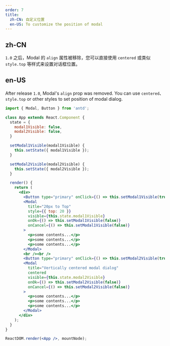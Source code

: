 ```yaml
---
order: 7
title:
  zh-CN: 自定义位置
  en-US: To customize the position of modal
---
```


## zh-CN

`1.0` 之后，Modal 的 `align` 属性被移除，您可以直接使用 `centered` 或类似 `style.top` 等样式来设置对话框位置。

## en-US

After release `1.0`,  Modal's `align` prop was removed. You can use `centered`、`style.top` or other styles to
set position of modal dialog.

````jsx
import { Modal, Button } from 'antd';

class App extends React.Component {
  state = {
    modal1Visible: false,
    modal2Visible: false,
  }

  setModal1Visible(modal1Visible) {
    this.setState({ modal1Visible });
  }

  setModal2Visible(modal2Visible) {
    this.setState({ modal2Visible });
  }

  render() {
    return (
      <div>
        <Button type="primary" onClick={() => this.setModal1Visible(true)}>Display a modal dialog at 20px to Top</Button>
        <Modal
          title="20px to Top"
          style={{ top: 20 }}
          visible={this.state.modal1Visible}
          onOk={() => this.setModal1Visible(false)}
          onCancel={() => this.setModal1Visible(false)}
        >
          <p>some contents...</p>
          <p>some contents...</p>
          <p>some contents...</p>
        </Modal>
        <br /><br />
        <Button type="primary" onClick={() => this.setModal2Visible(true)}>Vertically centered modal dialog</Button>
        <Modal
          title="Vertically centered modal dialog"
          centered
          visible={this.state.modal2Visible}
          onOk={() => this.setModal2Visible(false)}
          onCancel={() => this.setModal2Visible(false)}
        >
          <p>some contents...</p>
          <p>some contents...</p>
          <p>some contents...</p>
        </Modal>
      </div>
    );
  }
}

ReactDOM.render(<App />, mountNode);
````
